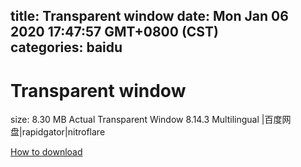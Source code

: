 
title: Transparent window
date: Mon Jan 06 2020 17:47:57 GMT+0800 (CST)    
categories: baidu
---

# Transparent window
size: 8.30 MB
 Actual Transparent Window 8.14.3 Multilingual |百度网盘|rapidgator|nitroflare
 

[How to download](https://bpcam.bemobtrk.com/go/2ceec3aa-1ca2-46d6-b9ff-aaa5c184517c?jno=3040)